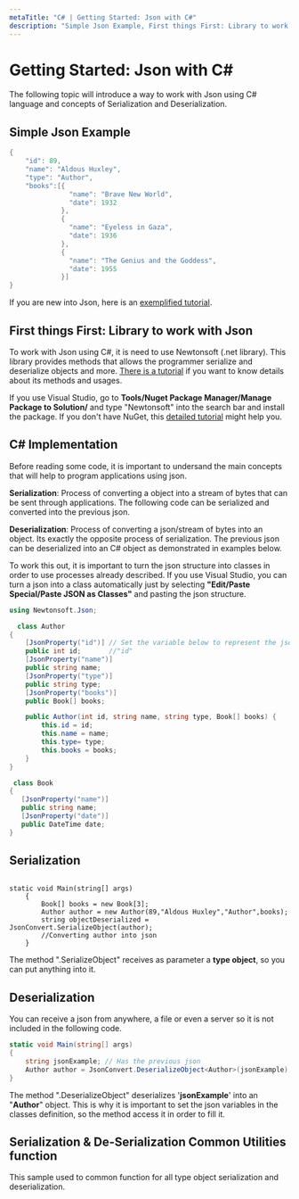 ```yaml
---
metaTitle: "C# | Getting Started: Json with C#"
description: "Simple Json Example, First things First: Library to work with Json, C# Implementation, Serialization, Deserialization, Serialization & De-Serialization Common Utilities function"
---
```


# Getting Started: Json with C#


The following topic will introduce a way to work with Json using C# language and concepts of Serialization and Deserialization.



## Simple Json Example


```cs
{
    "id": 89,
    "name": "Aldous Huxley",
    "type": "Author",
    "books":[{
               "name": "Brave New World",
               "date": 1932 
             },
             {
               "name": "Eyeless in Gaza",
               "date": 1936
             },
             {
               "name": "The Genius and the Goddess",
               "date": 1955 
             }]  
}

```

If you are new into Json, here is an [exemplified tutorial](https://www.w3schools.com/js/js_json_intro.asp).



## First things First: Library to work with Json


To work with Json using C#, it is need to use Newtonsoft (.net library). This library provides methods that allows the programmer serialize and deserialize objects and more.
[There is a tutorial](http://www.newtonsoft.com/json) if  you want to know details about its methods and usages.

If you use Visual Studio, go to **Tools/Nuget Package Manager/Manage Package to Solution/** and type "Newtonsoft" into the search bar and install the package.
If you don't have NuGet, this [detailed tutorial](https://developer.xamarin.com/guides/cross-platform/xamarin-studio/nuget_walkthrough/) might help you.



## C# Implementation


Before reading some code, it is important to undersand the main concepts that will help to program applications using json.

> 
**Serialization**: Process of converting a object into a stream of bytes that can be sent through applications. The following code can be serialized and converted into the previous json.


> 
**Deserialization**: Process of converting a json/stream of bytes into an object. Its exactly the opposite process of serialization. The previous json can be deserialized into an C# object as demonstrated in examples below.


To work this out, it is important to turn the json structure into classes in order to use processes already described. If you use Visual Studio, you can turn a json into a class automatically just by selecting **"Edit/Paste Special/Paste JSON as Classes"** and pasting the json structure.

```cs
using Newtonsoft.Json;

  class Author
{
    [JsonProperty("id")] // Set the variable below to represent the json attribute 
    public int id;       //"id"
    [JsonProperty("name")]
    public string name;
    [JsonProperty("type")]
    public string type;
    [JsonProperty("books")]
    public Book[] books;

    public Author(int id, string name, string type, Book[] books) {
        this.id = id;
        this.name = name;
        this.type= type;
        this.books = books;
    }
}

 class Book
{
   [JsonProperty("name")]
   public string name;
   [JsonProperty("date")]
   public DateTime date;
}

```



## Serialization


```

static void Main(string[] args)
    {
        Book[] books = new Book[3];
        Author author = new Author(89,"Aldous Huxley","Author",books);
        string objectDeserialized = JsonConvert.SerializeObject(author); 
        //Converting author into json
    }

```

The method ".SerializeObject" receives as parameter a **type object**, so you can put anything into it.



## Deserialization


You can receive a json from anywhere, a file or even a server so it is not included in the following code.

```cs
static void Main(string[] args)
{
    string jsonExample; // Has the previous json
    Author author = JsonConvert.DeserializeObject<Author>(jsonExample);
}

```

The method ".DeserializeObject" deserializes '**jsonExample**' into an "**Author**" object. This is why it is important to set the json variables in the classes definition, so the method access it in order to fill it.



## Serialization & De-Serialization Common Utilities function


This sample used to common function for all type object serialization and deserialization.

